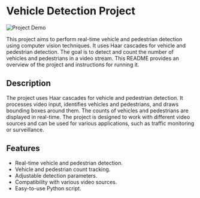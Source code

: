 # Vehicle Detection Project

![Project Demo](demo.png)

This project aims to perform real-time vehicle and pedestrian detection using computer vision techniques. It uses Haar cascades for vehicle and pedestrian detection. The goal is to detect and count the number of vehicles and pedestrians in a video stream. This README provides an overview of the project and instructions for running it.

## Description

The project uses Haar cascades for vehicle and pedestrian detection. It processes video input, identifies vehicles and pedestrians, and draws bounding boxes around them. The counts of vehicles and pedestrians are displayed in real-time. The project is designed to work with different video sources and can be used for various applications, such as traffic monitoring or surveillance.

## Features

- Real-time vehicle and pedestrian detection.
- Vehicle and pedestrian count tracking.
- Adjustable detection parameters.
- Compatibility with various video sources.
- Easy-to-use Python script.
